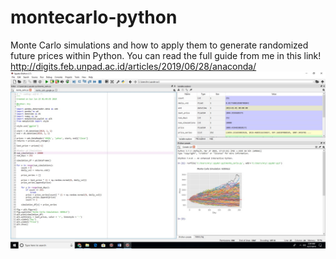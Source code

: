 # montecarlo-python
Monte Carlo simulations and how to apply them to generate randomized future prices within Python. You can read the full guide from me in this link! http://digits.feb.unpad.ac.id/articles/2019/06/28/anaconda/
![full](/done.jpg)



